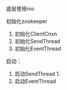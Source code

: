 底层使用nio

初始化zookeeper

1. 初始化ClientCnxn
2. 初始化SendThread
3. 初始化EventThread

启动：

1. 启动SendThread
   1. 
2. 启动EventThread

